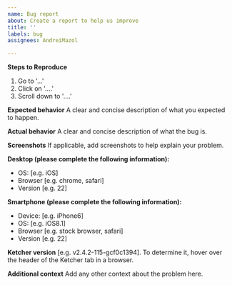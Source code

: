 ```yaml
---
name: Bug report
about: Create a report to help us improve
title: ''
labels: bug
assignees: AndreiMazol

---
```


**Steps to Reproduce**
1. Go to '...'
2. Click on '....'
3. Scroll down to '....'


**Expected behavior**
A clear and concise description of what you expected to happen.

**Actual behavior**
A clear and concise description of what the bug is.

**Screenshots**
If applicable, add screenshots to help explain your problem.

**Desktop (please complete the following information):**
 - OS: [e.g. iOS]
 - Browser [e.g. chrome, safari]
 - Version [e.g. 22]

**Smartphone (please complete the following information):**
 - Device: [e.g. iPhone6]
 - OS: [e.g. iOS8.1]
 - Browser [e.g. stock browser, safari]
 - Version [e.g. 22]

**Ketcher version** [e.g. v2.4.2-115-gcf0c1394]. 
To determine it, hover over the header of the Ketcher tab in a browser. 

**Additional context**
Add any other context about the problem here.

